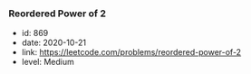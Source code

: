 ### Reordered Power of 2

* id: 869
* date: 2020-10-21
* link: https://leetcode.com/problems/reordered-power-of-2
* level: Medium
